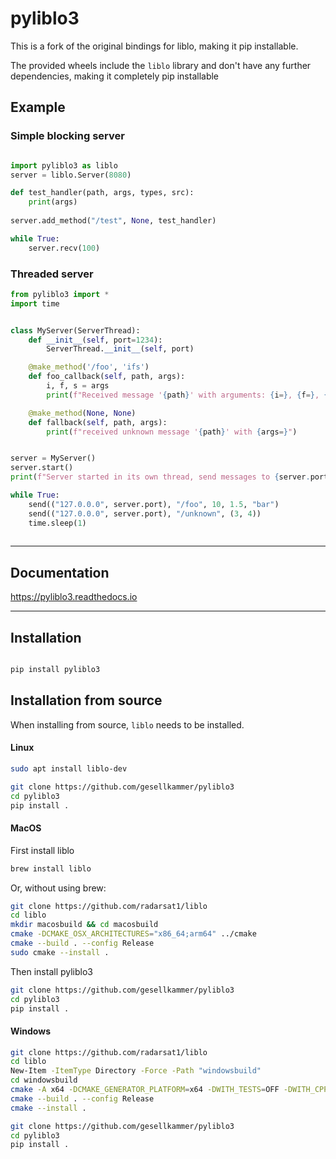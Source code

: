 # pyliblo3 

This is a fork of the original bindings for liblo, making it pip installable.

The provided wheels include the ``liblo`` library and don't have any further 
dependencies, making it completely pip installable


## Example

### Simple blocking server

```python

import pyliblo3 as liblo
server = liblo.Server(8080)

def test_handler(path, args, types, src):
    print(args)
    
server.add_method("/test", None, test_handler)

while True:
    server.recv(100)
```

### Threaded server

```python
from pyliblo3 import *
import time


class MyServer(ServerThread):
    def __init__(self, port=1234):
        ServerThread.__init__(self, port)

    @make_method('/foo', 'ifs')
    def foo_callback(self, path, args):
        i, f, s = args
        print(f"Received message '{path}' with arguments: {i=}, {f=}, {s=}")

    @make_method(None, None)
    def fallback(self, path, args):
        print(f"received unknown message '{path}' with {args=}")


server = MyServer()
server.start()
print(f"Server started in its own thread, send messages to {server.port}. Use CTRL-C to stop")

while True:
    send(("127.0.0.0", server.port), "/foo", 10, 1.5, "bar")
    send(("127.0.0.0", server.port), "/unknown", (3, 4))
    time.sleep(1)
    
```

----------------------


## Documentation


https://pyliblo3.readthedocs.io


-----------------------


## Installation


```bash

pip install pyliblo3

```

## Installation from source

When installing from source, ``liblo`` needs to be installed.

#### Linux

```bash
sudo apt install liblo-dev

git clone https://github.com/gesellkammer/pyliblo3
cd pyliblo3
pip install .
```

#### MacOS

First install liblo

```bash
brew install liblo
```

Or, without using brew:

```bash
git clone https://github.com/radarsat1/liblo
cd liblo
mkdir macosbuild && cd macosbuild
cmake -DCMAKE_OSX_ARCHITECTURES="x86_64;arm64" ../cmake
cmake --build . --config Release
sudo cmake --install .
```

Then install pyliblo3

```bash
git clone https://github.com/gesellkammer/pyliblo3
cd pyliblo3
pip install .
```

#### Windows

```bash
git clone https://github.com/radarsat1/liblo
cd liblo
New-Item -ItemType Directory -Force -Path "windowsbuild"
cd windowsbuild
cmake -A x64 -DCMAKE_GENERATOR_PLATFORM=x64 -DWITH_TESTS=OFF -DWITH_CPP_TESTS=OFF -DWITH_EXAMPLES=OFF -DWITH_TOOLS=OFF ../cmake
cmake --build . --config Release
cmake --install .
```

```bash
git clone https://github.com/gesellkammer/pyliblo3
cd pyliblo3
pip install .
```


